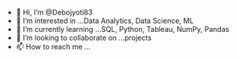 - 👋 Hi, I’m @Debojyoti83
- 👀 I’m interested in ...Data Analytics, Data Science, ML
- 🌱 I’m currently learning ...SQL, Python, Tableau, NumPy, Pandas
- 💞️ I’m looking to collaborate on ...projects
- 📫 How to reach me ...

<!---
Debojyoti83/Debojyoti83 is a ✨ special ✨ repository because its `README.md` (this file) appears on your GitHub profile.
You can click the Preview link to take a look at your changes.
--->
